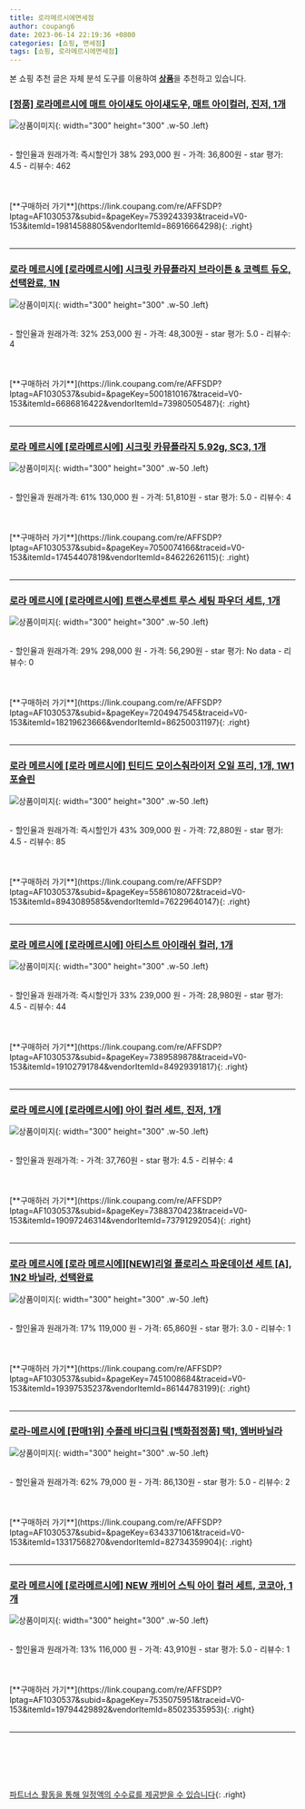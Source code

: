 ```yaml
---
title: 로라메르시에면세점
author: coupang6
date: 2023-06-14 22:19:36 +0800
categories: [쇼핑, 면세점]
tags: [쇼핑, 로라메르시에면세점]
---
```


본 쇼핑 추천 글은 자체 분석 도구를 이용하여 [**상품**](https://link.coupang.com/a/bao1ui)을 추천하고 있습니다.

### [[정품] 로라메르시에 매트 아이섀도 아이섀도우, 매트 아이컬러, 진저, 1개](https://link.coupang.com/re/AFFSDP?lptag=AF1030537&subid=&pageKey=7539243393&traceid=V0-153&itemId=19814588805&vendorItemId=86916664298)

![상품이미지](https://thumbnail10.coupangcdn.com/thumbnails/remote/230x230ex/image/vendor_inventory/e42d/59c58ca007deaff062bb8ff1fd92a566db38faefc9d40a7bcd6129de4f30.jpg){: width="300" height="300" .w-50 .left}


<br>
- 할인율과 원래가격: 즉시할인가 38%  293,000   원
- 가격: 36,800원
- star 평가: 4.5
- 리뷰수: 462
<br>
<br>
<br>
<br>
[**구매하러 가기**](https://link.coupang.com/re/AFFSDP?lptag=AF1030537&subid=&pageKey=7539243393&traceid=V0-153&itemId=19814588805&vendorItemId=86916664298){: .right}
<br>
<br>

---

### [로라 메르시에 [로라메르시에] 시크릿 카뮤플라지 브라이튼 & 코렉트 듀오, 선택완료, 1N](https://link.coupang.com/re/AFFSDP?lptag=AF1030537&subid=&pageKey=5001810167&traceid=V0-153&itemId=6686816422&vendorItemId=73980505487)

![상품이미지](https://thumbnail6.coupangcdn.com/thumbnails/remote/230x230ex/image/vendor_inventory/b614/210b101f32090685cb0a916d45026289c7a0eb85a337d128bf0362c54875.jpg){: width="300" height="300" .w-50 .left}


<br>
- 할인율과 원래가격: 32%  253,000   원
- 가격: 48,300원
- star 평가: 5.0
- 리뷰수: 4
<br>
<br>
<br>
<br>
[**구매하러 가기**](https://link.coupang.com/re/AFFSDP?lptag=AF1030537&subid=&pageKey=5001810167&traceid=V0-153&itemId=6686816422&vendorItemId=73980505487){: .right}
<br>
<br>

---

### [로라 메르시에 [로라메르시에] 시크릿 카뮤플라지 5.92g, SC3, 1개](https://link.coupang.com/re/AFFSDP?lptag=AF1030537&subid=&pageKey=7050074166&traceid=V0-153&itemId=17454407819&vendorItemId=84622626115)

![상품이미지](https://thumbnail10.coupangcdn.com/thumbnails/remote/230x230ex/image/vendor_inventory/3bef/e275524c51b826941dcd6759d855d359b58110b90e2d51da2e052230857b.jpg){: width="300" height="300" .w-50 .left}


<br>
- 할인율과 원래가격: 61%  130,000   원
- 가격: 51,810원
- star 평가: 5.0
- 리뷰수: 4
<br>
<br>
<br>
<br>
[**구매하러 가기**](https://link.coupang.com/re/AFFSDP?lptag=AF1030537&subid=&pageKey=7050074166&traceid=V0-153&itemId=17454407819&vendorItemId=84622626115){: .right}
<br>
<br>

---

### [로라 메르시에 [로라메르시에] 트랜스루센트 루스 세팅 파우더 세트, 1개](https://link.coupang.com/re/AFFSDP?lptag=AF1030537&subid=&pageKey=7204947545&traceid=V0-153&itemId=18219623666&vendorItemId=86250031197)

![상품이미지](https://thumbnail9.coupangcdn.com/thumbnails/remote/230x230ex/image/vendor_inventory/9cf8/6b28267e19b5163f35d18a70f3dbd0732723dd9ed42fba64429f652f2ff2.jpg){: width="300" height="300" .w-50 .left}


<br>
- 할인율과 원래가격: 29%  298,000   원
- 가격: 56,290원
- star 평가: No data
- 리뷰수: 0
<br>
<br>
<br>
<br>
[**구매하러 가기**](https://link.coupang.com/re/AFFSDP?lptag=AF1030537&subid=&pageKey=7204947545&traceid=V0-153&itemId=18219623666&vendorItemId=86250031197){: .right}
<br>
<br>

---

### [로라 메르시에 [로라 메르시에] 틴티드 모이스춰라이저 오일 프리, 1개, 1W1 포슬린](https://link.coupang.com/re/AFFSDP?lptag=AF1030537&subid=&pageKey=5586108072&traceid=V0-153&itemId=8943089585&vendorItemId=76229640147)

![상품이미지](https://thumbnail9.coupangcdn.com/thumbnails/remote/230x230ex/image/vendor_inventory/0e3d/f80661f737f8eab78197aaf6f44322f3ab4117a14b8133c3ba5795fcd268.jpg){: width="300" height="300" .w-50 .left}


<br>
- 할인율과 원래가격: 즉시할인가 43%  309,000   원
- 가격: 72,880원
- star 평가: 4.5
- 리뷰수: 85
<br>
<br>
<br>
<br>
[**구매하러 가기**](https://link.coupang.com/re/AFFSDP?lptag=AF1030537&subid=&pageKey=5586108072&traceid=V0-153&itemId=8943089585&vendorItemId=76229640147){: .right}
<br>
<br>

---

### [로라 메르시에 [로라메르시에] 아티스트 아이래쉬 컬러, 1개](https://link.coupang.com/re/AFFSDP?lptag=AF1030537&subid=&pageKey=7389589878&traceid=V0-153&itemId=19102791784&vendorItemId=84929391817)

![상품이미지](https://thumbnail9.coupangcdn.com/thumbnails/remote/230x230ex/image/vendor_inventory/5493/96f47bc89c46665767062fc8241868af6c07a338818c062c6935762e01bd.jpg){: width="300" height="300" .w-50 .left}


<br>
- 할인율과 원래가격: 즉시할인가 33%  239,000   원
- 가격: 28,980원
- star 평가: 4.5
- 리뷰수: 44
<br>
<br>
<br>
<br>
[**구매하러 가기**](https://link.coupang.com/re/AFFSDP?lptag=AF1030537&subid=&pageKey=7389589878&traceid=V0-153&itemId=19102791784&vendorItemId=84929391817){: .right}
<br>
<br>

---

### [로라 메르시에 [로라메르시에] 아이 컬러 세트, 진저, 1개](https://link.coupang.com/re/AFFSDP?lptag=AF1030537&subid=&pageKey=7388370423&traceid=V0-153&itemId=19097246314&vendorItemId=73791292054)

![상품이미지](https://thumbnail9.coupangcdn.com/thumbnails/remote/230x230ex/image/vendor_inventory/44b7/5ddff38937098081fbc7fa52e3c594acc88e494910981f0ee9c3171e56aa.jpg){: width="300" height="300" .w-50 .left}


<br>
- 할인율과 원래가격: 
- 가격: 37,760원
- star 평가: 4.5
- 리뷰수: 4
<br>
<br>
<br>
<br>
[**구매하러 가기**](https://link.coupang.com/re/AFFSDP?lptag=AF1030537&subid=&pageKey=7388370423&traceid=V0-153&itemId=19097246314&vendorItemId=73791292054){: .right}
<br>
<br>

---

### [로라 메르시에 [로라 메르시에][NEW]리얼 플로리스 파운데이션 세트 [A], 1N2 바닐라, 선택완료](https://link.coupang.com/re/AFFSDP?lptag=AF1030537&subid=&pageKey=7451008684&traceid=V0-153&itemId=19397535237&vendorItemId=86144783199)

![상품이미지](https://thumbnail8.coupangcdn.com/thumbnails/remote/230x230ex/image/vendor_inventory/a8aa/a7cebabc1cbc27e1fc862591af4f3ccbbc0d11e7fdeff30cc4631ff83b39.jpg){: width="300" height="300" .w-50 .left}


<br>
- 할인율과 원래가격: 17%  119,000   원
- 가격: 65,860원
- star 평가: 3.0
- 리뷰수: 1
<br>
<br>
<br>
<br>
[**구매하러 가기**](https://link.coupang.com/re/AFFSDP?lptag=AF1030537&subid=&pageKey=7451008684&traceid=V0-153&itemId=19397535237&vendorItemId=86144783199){: .right}
<br>
<br>

---

### [로라-메르시에 [판매1위] 수플레 바디크림 [백화점정품] 택1, 엠버바닐라](https://link.coupang.com/re/AFFSDP?lptag=AF1030537&subid=&pageKey=6343371061&traceid=V0-153&itemId=13317568270&vendorItemId=82734359904)

![상품이미지](https://thumbnail8.coupangcdn.com/thumbnails/remote/230x230ex/image/vendor_inventory/f642/f52ca3fcd0f8c6e0fbc96264a711c2c2168708d3d0681f846c39f5d8238a.jpg){: width="300" height="300" .w-50 .left}


<br>
- 할인율과 원래가격: 62%  79,000   원
- 가격: 86,130원
- star 평가: 5.0
- 리뷰수: 2
<br>
<br>
<br>
<br>
[**구매하러 가기**](https://link.coupang.com/re/AFFSDP?lptag=AF1030537&subid=&pageKey=6343371061&traceid=V0-153&itemId=13317568270&vendorItemId=82734359904){: .right}
<br>
<br>

---

### [로라 메르시에 [로라메르시에] NEW 캐비어 스틱 아이 컬러 세트, 코코아, 1개](https://link.coupang.com/re/AFFSDP?lptag=AF1030537&subid=&pageKey=7535075951&traceid=V0-153&itemId=19794429892&vendorItemId=85023535953)

![상품이미지](https://thumbnail10.coupangcdn.com/thumbnails/remote/230x230ex/image/vendor_inventory/8076/fbff3ed03cad1d43feb9759a4cd93578784d0bfcf7ffc03262c9914b8f8f.jpg){: width="300" height="300" .w-50 .left}


<br>
- 할인율과 원래가격: 13%  116,000   원
- 가격: 43,910원
- star 평가: 5.0
- 리뷰수: 1
<br>
<br>
<br>
<br>
[**구매하러 가기**](https://link.coupang.com/re/AFFSDP?lptag=AF1030537&subid=&pageKey=7535075951&traceid=V0-153&itemId=19794429892&vendorItemId=85023535953){: .right}
<br>
<br>

---
<br><br><br><br><br> [파트너스 활동을 통해 일정액의 수수료를 제공받을 수 있습니다](https://link.coupang.com/a/bao1ui){: .right}